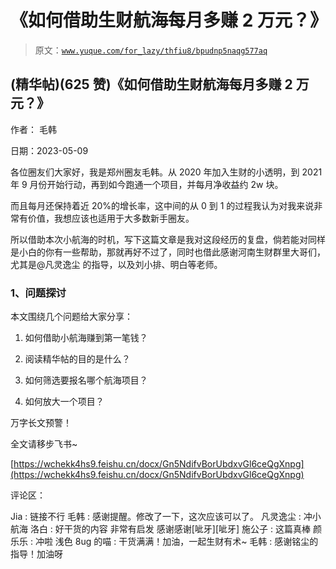 # 《如何借助生财航海每月多赚 2 万元？》

> 原文：[`www.yuque.com/for_lazy/thfiu8/bpudnp5naqg577aq`](https://www.yuque.com/for_lazy/thfiu8/bpudnp5naqg577aq)



## (精华帖)(625 赞)《如何借助生财航海每月多赚 2 万元？》 

作者： 毛韩 

日期：2023-05-09 

各位圈友们大家好，我是郑州圈友毛韩。从 2020 年加入生财的小透明，到 2021 年 9 月份开始行动，再到如今跑通一个项目，并每月净收益约 2w 块。 

而且每月还保持着近 20%的增长率，这中间的从 0 到 1 的过程我认为对我来说非常有价值，我想应该也适用于大多数新手圈友。 

所以借助本次小航海的时机，写下这篇文章是我对这段经历的复盘，倘若能对同样是小白的你有一些帮助，那就再好不过了，同时也借此感谢河南生财群里大哥们，尤其是@凡灵逸尘 的指导，以及刘小排、明白等老师。 

### 1、问题探讨 

本文围绕几个问题给大家分享： 

1.  如何借助小航海赚到第一笔钱？ 

2.  阅读精华帖的目的是什么？ 

3.  如何筛选要报名哪个航海项目？ 

4.  如何放大一个项目？ 

万字长文预警！ 

全文请移步飞书~ 

[https://wchekk4hs9.feishu.cn/docx/Gn5NdifvBorUbdxvGl6ceQgXnpg](https://wchekk4hs9.feishu.cn/docx/Gn5NdifvBorUbdxvGl6ceQgXnpg) 

评论区： 

Jia : 链接不行 毛韩 : 感谢提醒。修改了一下，这次应该可以了。 凡灵逸尘 : 冲小航海 洛白 : 好干货的内容 非常有启发 感谢感谢[呲牙][呲牙] 施公子 : 这篇真棒 颜乐乐 : 冲啦 浅色 8ug 的喵 : 干货满满！加油，一起生财有术~ 毛韩 : 感谢铭尘的指导！加油呀